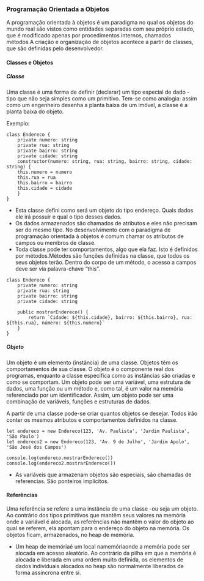 <h3> Programação Orientada a Objetos </h3>

A programação orientada à objetos é um paradigma no qual os objetos do mundo real são vistos como entidades separadas com seu próprio estado, que é modificado apenas por procedimentos internos, chamados métodos.A criação e organização de objetos acontece a partir de classes, que são definidas pelo desenvolvedor.

<h4> Classes e Objetos </h4>

<h5> Classe </h5>

Uma classe é uma forma de definir (declarar) um tipo especial de dado -tipo que não seja simples como um primitivo. Tem-se como analogia: assim como um engenheiro desenha a planta baixa de um imóvel, a classe é a planta baixa do objeto.

Exemplo: 
```
class Endereco {
    private numero: string 
    private rua: string
    private bairro: string
    private cidade: string
    constructor(numero: string, rua: string, bairro: string, cidade: string) {
    this.numero = numero
    this.rua = rua
    this.bairro = bairro
    this.cidade = cidade
    }
}
```
* Esta classe defini como será um objeto do tipo endereço. Quais dados ele irá possuir e qual o tipo desses dados. 
* Os dados armazenados são chamados de atributos e eles não precisam ser do mesmo tipo. No desenvolvimento com o paradigma de programação orientada à objetos é comum chamar os atributos de campos ou membros de classe.
* Toda classe pode ter comportamentos, algo que ela faz. Isto é definidos por métodos.Métodos são funções definidas na classe, que todos os seus objetos terão. Dentro do corpo de um método, o acesso a campos deve ser via palavra-chave “this”.

```
class Endereco {
    private numero: string 
    private rua: string
    private bairro: string
    private cidade: string
    
    public mostrarEndereco() {
        return `Cidade: ${this.cidade}, bairro: ${this.bairro}, rua: ${this.rua}, número: ${this.numero}`
    }
}
```

<h5> Objeto </h5>

Um objeto é um elemento (instância) de uma classe. Objetos têm os comportamentos de sua classe. O objeto é o componente real dos programas, enquanto a classe especifica como as instâncias são criadas e como se comportam.
Um objeto pode ser uma variável, uma estrutura de dados, uma função ou um método e, como tal, é um valor na memória referenciado por um identificador. Assim, um objeto pode ser uma combinação de variáveis, funções e estruturas de dados.

A partir de uma classe pode-se criar quantos objetos se desejar. Todos irão conter os mesmos atributos e comportamentos definidos na classe.

```
let endereco = new Endereco(123, 'Av. Paulista', 'Jardim Paulista', 'São Paulo')
let endereco2 = new Endereco(123, 'Av. 9 de Julho', 'Jardim Apolo', 'São José dos Campos')

console.log(endereco.mostrarEndereco())
console.log(endereco2.mostrarEndereco())

```

* As variáveis que armazenam objetos são especiais, são chamadas de referencias. São ponteiros implícitos.

<h4> Referências </h4>

Uma referência se refere a uma instância de uma classe -ou seja um objeto. Ao contrário dos tipos primitivos que mantêm seus valores na memória onde a variável é alocada, as referências não mantêm o valor do objeto ao qual se referem, ela apontam para o endereço do objeto na memória. Os objetos ficam, armazenados, no heap de memória.

* Um heap de memóriaé um local namemóriaonde a memória pode ser alocada em acesso aleatório. Ao contrário da pilha em que a memória é alocada e liberada em uma ordem muito definida, os elementos de dados individuais alocados no heap são normalmente liberados de forma assíncrona entre si.

